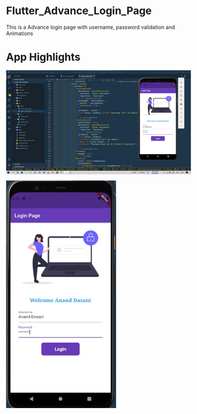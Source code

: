 # Flutter_Advance_Login_Page
This  is a Advance login page with username, password validation and Animations

# App Highlights 


<img src="app_images/Advance Login Page Code.jpg" width="1000" /><br>

<img src="app_images/Advance Login Page App.jpg" width="300" /><br>
